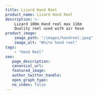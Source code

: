 ```yaml
---
title: Lizard Hand Reel
product_name: Lizard Hand Reel
description: >-
    Lizard 100m Hand reel max 116m
    Quality reel used with air hose
product_image:
    image_path: "/images/handreel.jpeg"
    image_alt: "White hand reel"
tags:
    - "Hand Reel"
seo:
   page_description:
   canonical_url:
   featured_image:
   author_twitter_handle:
   open_graph_type:
   no_index: false
---
```

